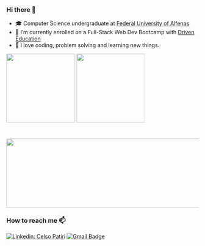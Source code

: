 ### Hi there 👋

- 🎓 Computer Science undergraduate at <a href="https://www.unifal-mg.edu.br/portal/">Federal University of Alfenas</a>
- 🌱 I’m currently enrolled on a Full-Stack Web Dev Bootcamp with <a href="https://www.driven.com.br">Driven Education</a>
- 🦕 I love coding, problem solving and learning new things.

<div>
  <img src="https://github-readme-stats.vercel.app/api/top-langs/?username=celso-patiri&layout=compact&exclude_repo=github-readme-stats,anuraghazra.github.io&theme=radical&custom_title=Most used languages&include_all_commits=true&count_private=true" height="180em"/>
 <img src="https://github-readme-stats.vercel.app/api?username=celso-patiri&theme=radical&custom_title=Celso's GitHub Stats&include_all_commits=true&count_private=true" height="180rem"/>
</div>

#
<!--START_SECTION:waka-->

<!--END_SECTION:waka-->
<div>
 <img src="https://github-readme-stats.vercel.app/api/wakatime?username=celsopatiri&langs_count=4" height="180em", width="600px"/>
</div>


### How to reach me 📫
[![Linkedin: Celso Patiri](https://img.shields.io/badge/-Linkedin-blue?style=flat&logo=Linkedin&logoColor=white&link=https://www.linkedin.com/in/celso-patiri-916051223/)](https://www.linkedin.com/in/celso-patiri-916051223/)
[![Gmail Badge](https://img.shields.io/badge/-Gmail-D14836?style=flat&logo=gmail&logoColor=white&link=mailto:celsobenedetti2@gmail.com)](mailto:celsobenedetti2@gmail.com)
